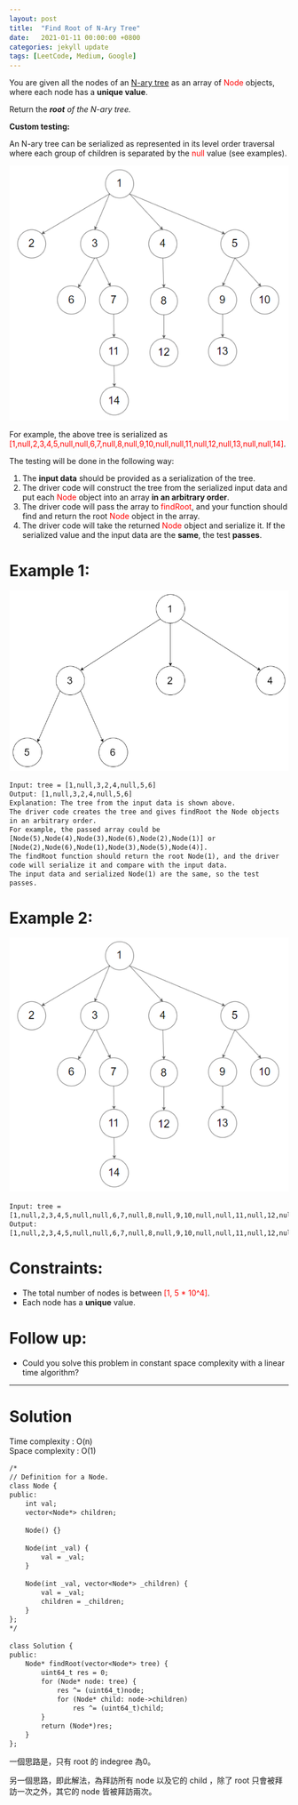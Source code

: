 ```yaml
---
layout: post
title:  "Find Root of N-Ary Tree"
date:   2021-01-11 00:00:00 +0800
categories: jekyll update
tags: [LeetCode, Medium, Google]
---
```

You are given all the nodes of an [N-ary tree](https://leetcode.com/articles/introduction-to-n-ary-trees/) as an array of <font color="red">Node</font> objects, where each node has a **unique value**.

Return the ***root** of the N-ary tree.*

**Custom testing:**

An N-ary tree can be serialized as represented in its level order traversal where each group of children is separated by the <font color="red">null</font> value (see examples).

![](https://github.com/nshawn4675/nshawn4675.github.io/blob/master/_pic/1506_ex1.png?raw=true)

For example, the above tree is serialized as  
<font color="red">[1,null,2,3,4,5,null,null,6,7,null,8,null,9,10,null,null,11,null,12,null,13,null,null,14]</font>.

The testing will be done in the following way:

1. The **input data** should be provided as a serialization of the tree.
2. The driver code will construct the tree from the serialized input data and put each <font color="red">Node</font> object into an array **in an arbitrary order**.
3. The driver code will pass the array to <font color="red">findRoot</font>, and your function should find and return the root <font color="red">Node</font> object in the array.
4. The driver code will take the returned <font color="red">Node</font> object and serialize it. If the serialized value and the input data are the **same**, the test **passes**.
 

# Example 1:

![](https://github.com/nshawn4675/nshawn4675.github.io/blob/master/_pic/1506_ex2.png?raw=true)

	Input: tree = [1,null,3,2,4,null,5,6]
	Output: [1,null,3,2,4,null,5,6]
	Explanation: The tree from the input data is shown above.
	The driver code creates the tree and gives findRoot the Node objects in an arbitrary order.
	For example, the passed array could be [Node(5),Node(4),Node(3),Node(6),Node(2),Node(1)] or [Node(2),Node(6),Node(1),Node(3),Node(5),Node(4)].
	The findRoot function should return the root Node(1), and the driver code will serialize it and compare with the input data.
	The input data and serialized Node(1) are the same, so the test passes.

# Example 2:

![](https://github.com/nshawn4675/nshawn4675.github.io/blob/master/_pic/1506_ex3.png?raw=true)

	Input: tree = [1,null,2,3,4,5,null,null,6,7,null,8,null,9,10,null,null,11,null,12,null,13,null,null,14]
	Output: [1,null,2,3,4,5,null,null,6,7,null,8,null,9,10,null,null,11,null,12,null,13,null,null,14]

# Constraints:

- The total number of nodes is between <font color="red">[1, 5 * 10^4]</font>.
- Each node has a **unique** value.
 

# Follow up:

- Could you solve this problem in constant space complexity with a linear time algorithm?

______________________  

# Solution  

Time complexity : O(n)  
Space complexity : O(1)  

	/*
	// Definition for a Node.
	class Node {
	public:
	    int val;
	    vector<Node*> children;

	    Node() {}

	    Node(int _val) {
	        val = _val;
	    }

	    Node(int _val, vector<Node*> _children) {
	        val = _val;
	        children = _children;
	    }
	};
	*/

	class Solution {
	public:
	    Node* findRoot(vector<Node*> tree) {
	        uint64_t res = 0;
	        for (Node* node: tree) {
	            res ^= (uint64_t)node;
	            for (Node* child: node->children)
	                res ^= (uint64_t)child;
	        }
	        return (Node*)res;
	    }
	};

一個思路是，只有 root 的 indegree 為0。  

另一個思路，即此解法，為拜訪所有 node 以及它的 child ，除了 root 只會被拜訪一次之外，其它的 node 皆被拜訪兩次。